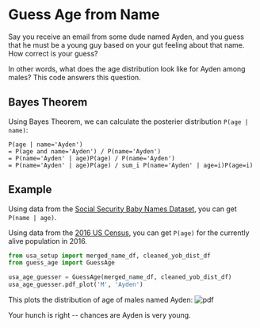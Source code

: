 # Guess Age from Name

Say you receive an email from some dude named Ayden, and you guess that he must be a young guy based on your gut feeling about that name.
How correct is your guess?

In other words, what does the age distribution look like for Ayden among males?
This code answers this question.


## Bayes Theorem

Using Bayes Theorem, we can calculate the posterier distribution `P(age | name)`:
```
P(age | name='Ayden')
= P(age and name='Ayden') / P(name='Ayden')
= P(name='Ayden' | age)P(age) / P(name='Ayden')
= P(name='Ayden' | age)P(age) / sum_i P(name='Ayden' | age=i)P(age=i)
```

## Example

Using data from the 
[Social Security Baby Names Dataset](https://catalog.data.gov/dataset/baby-names-from-social-security-card-applications-national-level-data),
you can get `P(name | age)`.

Using data from the 
[2016 US Census](https://factfinder.census.gov/bkmk/table/1.0/en/PEP/2016/PEPSYASEXN),
you can get `P(age)` for the currently alive population in 2016.

```python
from usa_setup import merged_name_df, cleaned_yob_dist_df
from guess_age import GuessAge

usa_age_guesser = GuessAge(merged_name_df, cleaned_yob_dist_df)
usa_age_guesser.pdf_plot('M', 'Ayden')
```

This plots the distribution of age of males named Ayden:
![pdf](https://user-images.githubusercontent.com/26487650/28755961-8d3da422-751a-11e7-85f1-34cf5927dace.png)

Your hunch is right -- chances are Ayden is very young.
